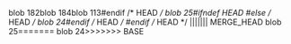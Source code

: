  blob 182blob 184blob 113#endif /* HEAD */
blob 25#ifndef HEAD
#else /* HEAD */
blob 24#endif /* HEAD */
#endif /* HEAD */
||||||| MERGE_HEAD
blob 25=======
blob 24>>>>>>> BASE
